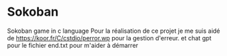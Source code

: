 # Sokoban
Sokoban game in c language
Pour la réalisation de ce projet je me suis aidé de https://koor.fr/C/cstdio/perror.wp pour la gestion d'erreur.
et chat gpt pour le fichier end.txt pour m'aider à démarrer
